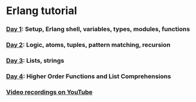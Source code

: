 # Erlang tutorial

### [Day 1](day_1/day_1.md): Setup, Erlang shell, variables, types, modules, functions
### [Day 2](day_2/day_2.md): Logic, atoms, tuples, pattern matching, recursion
### [Day 3](day_3/day_3.md): Lists, strings
### [Day 4](day_4/day_4.md): Higher Order Functions and List Comprehensions
### [Video recordings on YouTube](https://www.youtube.com/channel/UCam7igqCxlkq9Ih0cmdECEA)
